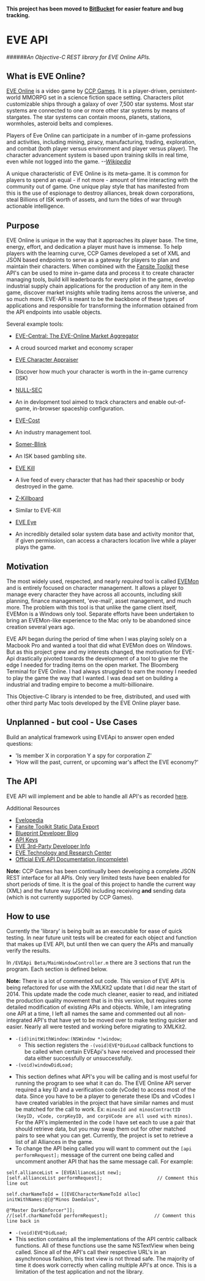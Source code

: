 #### This project has been moved to [BitBucket](https://bitbucket.org/jrichte43/eveapi) for easier feature and bug tracking.

# EVE API 
######*An Objective-C REST library for EVE Online APIs.*

## What is EVE Online?

[EVE Online](www.eveonline.com) is a video game by [CCP Games](www.ccpgames.com). It is a player-driven, persistent-world MMORPG set in a science fiction space setting. Characters pilot customizable ships through a galaxy of over 7,500 star systems.  Most star systems are connected to one or more other star systems by means of stargates. The star systems can contain moons, planets, stations, wormholes, asteroid belts and complexes.

Players of Eve Online can participate in a number of in-game professions and activities, including mining, piracy, manufacturing, trading, exploration, and combat (both player versus environment and player versus player). The character advancement system is based upon training skills in real time, even while not logged into the game.  *--[Wikipedia](http://en.wikipedia.org/wiki/Eve_Online)*

A unique characteristic of EVE Online is its meta-game.  It is common for players to spend an equal - if not more - amount of time interacting with the community out of game.  One unique play style that has manifested from this is the use of espionage to destroy alliances, break down corporations, steal Billions of ISK worth of assets, and turn the tides of war through actionable intelligence.

## Purpose

EVE Online is unique in the way that it approaches its player base.  The time, energy, effort, and dedication a player must have is immense.  To help players with the learning curve, CCP Games developed a set of XML and JSON based endpoints to serve as a gateway for players to plan and maintain their characters.  When combined with the [Fansite Toolkit](http://community.eveonline.com/community/fansites/toolkit) these API's can be used to mine in-game data and process it to create character managing tools, build kill leaderboards for every pilot in the game, develop industrial supply chain applications for the production of any item in the game, discover market insights while trading items across the universe, and so much more.  EVE-API is meant to be the backbone of these types of applications and responsible for transforming the information obtained from the API endpoints into usable objects.

Several example tools:
 - [EVE-Central: The EVE-Online Market Aggregator](http://www.eve-central.com) 
  * A croud sourced market and economy scraper
 - [EVE Character Appraiser](http://gemblog.nl/skill/)
  * Discover how much your character is worth in the in-game currency (ISK)
 - [NULL-SEC](http://null-sec.com/)
  * An in devlopment tool aimed to track characters and enable out-of-game, in-browser spaceship configuration.
 - [EVE-Cost](http://www.eve-cost.eu/)
  * An industry management tool.
 - [Somer-Blink](http://cogdev.net/blink/?act=bonk)
  * An ISK based gambling site.
 - [EVE Kill](http://eve-kill.net/)
  * A live feed of every character that has had their spaceship or body destroyed in the game.
 - [Z-Killboard](https://zkillboard.com/)
  * Similar to EVE-Kill
 - [EVE Eye](https://eveeye.com/?/welcome.asp)
  * An incredibly detailed solar system data base and activity monitor that, if given permission, can access a characters location live while a player plays the game.

## Motivation

The most widely used, respected, and nearly *required* tool is called [EVEMon](http://evemon.battleclinic.com) and is entirely focused on character management.  It allows a player to manage every character they have across all accounts, including skill planning, finance management, 'eve-mail', asset management, and much more.  The problem with this tool is that unlike the game client itself, EVEMon is a Windows only tool.  Separate efforts have been undertaken to bring an EVEMon-like experience to the Mac only to be abandoned since creation several years ago.

EVE API began during the period of time when I was playing solely on a Macbook Pro and wanted a tool that did what EVEMon does on Windows.  But as this project grew and my interests changed, the motivation for EVE-Api drastically pivoted towards the development of a tool to give me the edge I needed for trading items on the open market.  The Bloomberg Terminal for EVE Online.  I had always struggled to earn the money I needed to play the game the way that I wanted.  I was dead set on building a industrial and trading empire to become a multi-billionaire.

This Objective-C library is intended to be free, distributed, and used with other third party Mac tools developed by the EVE Online player base.

## Unplanned - but cool - Use Cases
Build an analytical framework using EVEApi to answer open ended questions: 
* 'Is member X in corporation Y a spy for corporation Z'
* 'How will the past, current, or upcoming war's affect the EVE economy?'

## The API

EVE API will implement and be able to handle all API's as recorded [here](http://wiki.eve-id.net/APIv2_Page_Index).  

Additional Resources
 - [Evelopedia](https://wiki.eveonline.com/en/wiki/Main_Page)
 - [Fansite Toolkit Static Data Export](http://community.eveonline.com/news/dev-blogs/eve-universe-static-data-export)
 - [Blueprint Developer Blog](http://community.eveonline.com/news/dev-blogs/2324)
 - [API Keys](http://community.eveonline.com/news/dev-blogs/2383)
 - [EVE 3rd-Party Developer Info](https://forums.eveonline.com/default.aspx?g=posts&t=6375&find=unread)
 - [EVE Technology and Research Center](https://forums.eveonline.com/default.aspx?g=topics&f=263)
 - [Official EVE API Documentation (incomplete)](https://wiki.eveonline.com/en/wiki/EVE_API_Functions)

**Note:** CCP Games has been continually been developing a complete JSON REST interface for all APIs.  Only very limited tests have been enabled for short periods of time.  It is the goal of this project to handle the current way (XML) and the future way (JSON) including receiving **and** sending data (which is not currently supported by CCP Games). 

## How to use

Currently the 'library' is being built as an executable for ease of quick testing.  In near future unit tests will be created for each object and function that makes up EVE API, but until then we can query the APIs and manually verify the results.

In ```/EVEApi Beta/MainWindowController.m``` there are 3 sections that run the program. Each section is defined below.

**Note:** There is a lot of commented out code.  This version of EVE API is being refactored for use with the XMLKit2 update that I did near the start of 2014.  This update made the code much cleaner, easier to read, and initiated the production quality movement that is in this version, but requires some detailed modification of existing APIs and objects.  While, I am integrating one API at a time, I left all names the same and commented out all non-integrated API's that have yet to be moved over to make testing quicker and easier.  Nearly all were tested and working before migrating to XMLKit2.

- ```-(id)initWithWindow:(NSWindow *)window;```
  * This section registers the ```-(void)EVE*DidLoad``` callback functions to be called when certain EVEApi's have received and processed their data either successfully or unsuccessfully.
- ```-(void)windowDidLoad;```
 * This section defines what API's you will be calling and is most useful for running the program to see what it can do.  The EVE Online API server required a key ID and a verification code (vCode) to access most of the data.  Since you have to be a player to generate these IDs and vCodes I have created variables in the project that have similar names and must be matched for the call to work.  Ex: ```minosId and minosContractID (keyID, vCode, corpKeyID, and corpVCode are all used with minos)```.  For the API's implemented in the code I have set each to use a pair that should retrieve data, but you may swap them out for other matched pairs to see what you can get.  Currently, the project is set to retrieve a list of all Alliances in the game.
 * To change the API being called you will want to comment out the ```[api performRequest];``` message of the current one being called and uncomment another API that has the same message call.  For example: 
```
self.allianceList = [EVEAllianceList new];
[self.allianceList performRequest];                    // Comment this line out
  
self.charNameToId = [[EVECharacterNameToId alloc] initWithNames:@[@"Minos Daedalus",
                                                                  @"Master DarkEnforcer"]];
//[self.charNameToId performRequest];                 // Comment this line back in
```
- ```-(void)EVE*DidLoad;```
 - This section contains all the implementations of the API centric callback functions.  All of these functions use the same NSTextView when being called.  Since all of the API's call their respective URL's in an asynchronous fashion, this text view is not thread safe.  The majority of time it does work correctly when calling multiple API's at once.  This is a limitation of the test application and not the library.
